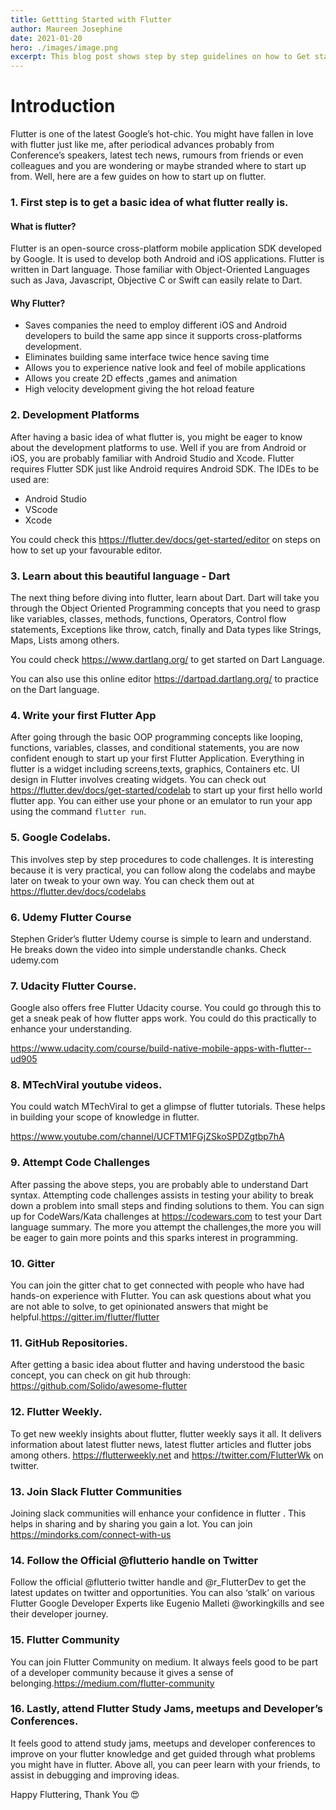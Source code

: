 ```yaml
---
title: Gettting Started with Flutter
author: Maureen Josephine
date: 2021-01-20
hero: ./images/image.png
excerpt: This blog post shows step by step guidelines on how to Get started with Flutter and Resources to use to help one get in track.
---
```


# Introduction

Flutter is one of the latest Google’s hot-chic. You might have fallen in love with flutter just like me, after periodical advances probably from Conference’s speakers, latest tech news, rumours from friends or even colleagues and you are wondering or maybe stranded where to start up from. Well, here are a few guides on how to start up on flutter.

### 1. First step is to get a basic idea of what flutter really is.
#### What is flutter?

Flutter is an open-source cross-platform mobile application SDK developed by Google. It is used to develop both Android and iOS applications. Flutter is written in Dart language. Those familiar with Object-Oriented Languages such as Java, Javascript, Objective C or Swift can easily relate to Dart.

#### Why Flutter?

   * Saves companies the need to employ different iOS and Android developers to build the same      app since it supports cross-platforms development.
   * Eliminates building same interface twice hence saving time
   * Allows you to experience native look and feel of mobile applications
   * Allows you create 2D effects ,games and animation
   * High velocity development giving the hot reload feature 

### 2. Development Platforms

After having a basic idea of what flutter is, you might be eager to know about the development platforms to use. Well if you are from Android or iOS, you are probably familiar with Android Studio and Xcode. Flutter requires Flutter SDK just like Android requires Android SDK. The IDEs to be used are:

  * Android Studio
  * VScode
  * Xcode 

You could check this https://flutter.dev/docs/get-started/editor on steps on how to set up your favourable editor.

### 3. Learn about this beautiful language - Dart

The next thing before diving into flutter, learn about Dart. Dart will take you through the Object Oriented Programming concepts that you need to grasp like variables, classes, methods, functions, Operators, Control flow statements, Exceptions like throw, catch, finally and Data types like Strings, Maps, Lists among others.

You could check https://www.dartlang.org/ to get started on Dart Language.

You can also use this online editor https://dartpad.dartlang.org/ to practice on the Dart language.

### 4. Write your first Flutter App

After going through the basic OOP programming concepts like looping, functions, variables, classes, and conditional statements, you are now confident enough to start up your first Flutter Application. Everything in flutter is a widget including screens,texts, graphics, Containers etc. UI design in Flutter involves creating widgets.
You can check out https://flutter.dev/docs/get-started/codelab to start up your first hello world flutter app. You can either use your phone or an emulator to run your app using the command ```flutter run```.

### 5. Google Codelabs.

This involves step by step procedures to code challenges. It is interesting because it is very practical, you can follow along the codelabs and maybe later on tweak to your own way.
You can check them out at
https://flutter.dev/docs/codelabs

### 6. Udemy Flutter Course

Stephen Grider’s flutter Udemy course is simple to learn and understand. He breaks down the video into simple understandle chanks.
Check udemy.com

### 7. Udacity Flutter Course.

Google also offers free Flutter Udacity course. You could go through this to get a sneak peak of how flutter apps work. You could do this practically to enhance your understanding.

https://www.udacity.com/course/build-native-mobile-apps-with-flutter--ud905


### 8. MTechViral youtube videos.

You could watch MTechViral to get a glimpse of flutter tutorials. These helps in building your scope of knowledge in flutter.

https://www.youtube.com/channel/UCFTM1FGjZSkoSPDZgtbp7hA

### 9. Attempt Code Challenges

After passing the above steps, you are probably able to understand Dart syntax. Attempting code challenges assists in testing your ability to break down a problem into small steps and finding solutions to them. You can sign up for CodeWars/Kata challenges at https://codewars.com to test your Dart language summary. The more you attempt the challenges,the more you will be eager to gain more points and this sparks interest in programming.

### 10. Gitter

You can join the gitter chat to get connected with people who have had hands-on experience with Flutter. You can ask questions about what you are not able to solve, to get opinionated answers that might be helpful.https://gitter.im/flutter/flutter

### 11. GitHub Repositories.

After getting a basic idea about flutter and having understood the basic concept, you can check on git hub through: https://github.com/Solido/awesome-flutter

### 12. Flutter Weekly.

To get new weekly insights about flutter, flutter weekly says it all. It delivers information about latest flutter news, latest flutter articles and flutter jobs among others.
https://flutterweekly.net and https://twitter.com/FlutterWk on twitter.

### 13. Join Slack Flutter Communities

Joining slack communities will enhance your confidence in flutter . This helps in sharing and by sharing you gain a lot. You can join https://mindorks.com/connect-with-us

### 14. Follow the Official @flutterio handle on Twitter

Follow the official @flutterio twitter handle and @r_FlutterDev to get the latest updates on twitter and opportunities. You can also ‘stalk’ on various Flutter Google Developer Experts like Eugenio Malleti @workingkills and see their developer journey.

### 15. Flutter Community

You can join Flutter Community on medium. It always feels good to be part of a developer community because it gives a sense of belonging.https://medium.com/flutter-community

### 16. Lastly, attend Flutter Study Jams, meetups and Developer’s Conferences.

It feels good to attend study jams, meetups and developer conferences to improve on your flutter knowledge and get guided through what problems you might have in flutter.
Above all, you can peer learn with your friends, to assist in debugging and improving ideas.

Happy Fluttering, Thank You 😍